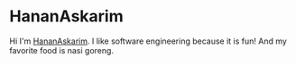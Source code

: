 # HananAskarim

Hi I'm [HananAskarim](https://github.com/HananAskarim). I like software engineering because it is fun! And my favorite food is nasi goreng.

